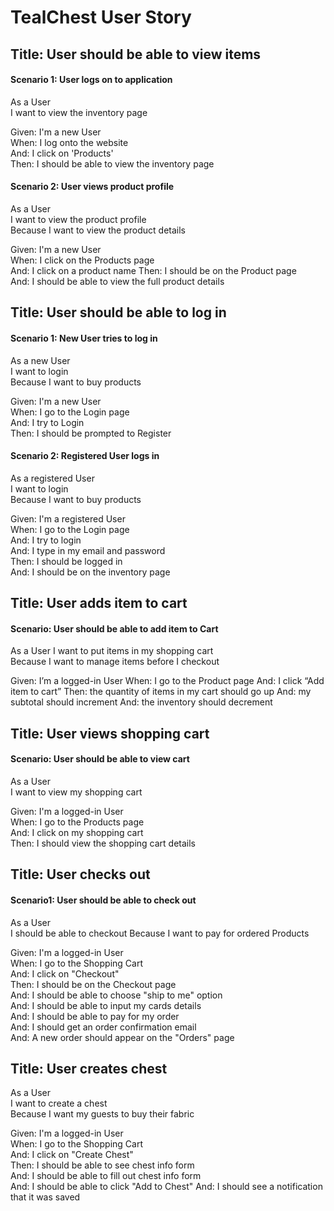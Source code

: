 # TealChest User Story

## Title: User should be able to view items

#### Scenario 1: User logs on to application

As a User  
I want to view the inventory page  

Given: I'm a new User  
When: I log onto the website  
And: I click on 'Products'  
Then: I should be able to view the inventory page  


#### Scenario 2: User views product profile  

As a User  
I want to view the product profile  
Because I want to view the product details

Given: I'm a new User  
When: I click on the Products page  
And: I click on a product name
Then: I should be on the Product page  
And: I should be able to view the full product details


## Title: User should be able to log in

#### Scenario 1: New User tries to log in

As a new User  
I want to login  
Because I want to buy products  

Given: I'm a new User  
When: I go to the Login page  
And: I try to Login  
Then: I should be prompted to Register

#### Scenario 2: Registered User logs in

As a registered User  
I want to login  
Because I want to buy products  

Given: I'm a registered User   
When: I go to the Login page  
And: I try to login  
And: I type in my email and password  
Then: I should be logged in  
And: I should be on the inventory page


## Title: User adds item to cart   

#### Scenario: User should be able to add item to Cart

As a User
I want to put items in my shopping cart  
Because I want to manage items before I checkout

Given: I’m a logged-in User
When: I go to the Product page
And: I click “Add item to cart”
Then: the quantity of items in my cart should go up
And: my subtotal should increment
And: the inventory should decrement


## Title: User views shopping cart

#### Scenario: User should be able to view cart  

As a User  
I want to view my shopping cart  

Given: I'm a logged-in User  
When: I go to the Products page  
And: I click on my shopping cart  
Then: I should view the shopping cart details


## Title: User checks out

#### Scenario1: User should be able to check out

As a User  
I should be able to checkout
Because I want to pay for ordered Products  

Given: I'm a logged-in User  
When: I go to the Shopping Cart  
And: I click on "Checkout"  
Then: I should be on the Checkout page  
And: I should be able to choose "ship to me" option  
And: I should be able to input my cards details  
And: I should be able to pay for my order  
And: I should get an order confirmation email  
And: A new order should appear on the "Orders" page


## Title: User creates chest

As a User  
I want to create a chest  
Because I want my guests to buy their fabric  

Given: I'm a logged-in User  
When: I go to the Shopping Cart  
And: I click on "Create Chest"  
Then: I should be able to see chest info form  
And: I should be able to fill out chest info form  
And: I should be able to click "Add to Chest"
And: I should see a notification that it was saved
